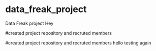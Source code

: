 # data_freak_project
Data Freak project
Hey


#created project repository and recruted members


#created project repository and recruted members
hello
testing again 

